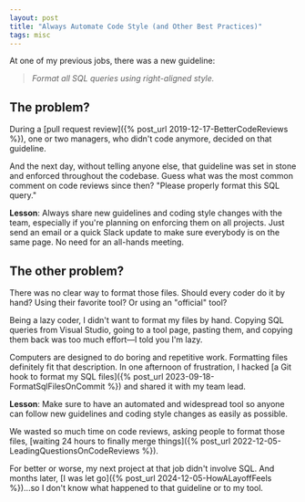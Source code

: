 ```yaml
---
layout: post
title: "Always Automate Code Style (and Other Best Practices)"
tags: misc
---
```


At one of my previous jobs, there was a new guideline:

> _Format all SQL queries using right-aligned style._

## The problem?

During a [pull request review]({% post_url 2019-12-17-BetterCodeReviews %}), one or two managers, who didn't code anymore, decided on that guideline.

And the next day, without telling anyone else, that guideline was set in stone and enforced throughout the codebase. Guess what was the most common comment on code reviews since then? "Please properly format this SQL query."

**Lesson**: Always share new guidelines and coding style changes with the team, especially if you're planning on enforcing them on all projects. Just send an email or a quick Slack update to make sure everybody is on the same page. No need for an all-hands meeting.

## The other problem?

There was no clear way to format those files. Should every coder do it by hand? Using their favorite tool? Or using an "official" tool?

Being a lazy coder, I didn't want to format my files by hand. Copying SQL queries from Visual Studio, going to a tool page, pasting them, and copying them back was too much effort—I told you I'm lazy.

Computers are designed to do boring and repetitive work. Formatting files definitely fit that description. In one afternoon of frustration, I hacked [a Git hook to format my SQL files]({% post_url 2023-09-18-FormatSqlFilesOnCommit %}) and shared it with my team lead.

**Lesson**: Make sure to have an automated and widespread tool so anyone can follow new guidelines and coding style changes as easily as possible.

We wasted so much time on code reviews, asking people to format those files, [waiting 24 hours to finally merge things]({% post_url 2022-12-05-LeadingQuestionsOnCodeReviews %}).

For better or worse, my next project at that job didn't involve SQL. And months later, [I was let go]({% post_url 2024-12-05-HowALayoffFeels %})...so I don't know what happened to that guideline or to my tool.

